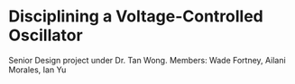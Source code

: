 # Disciplining a Voltage-Controlled Oscillator
Senior Design project under Dr. Tan Wong.
Members: Wade Fortney, Ailani Morales, Ian Yu
